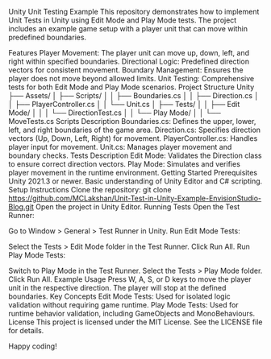 Unity Unit Testing Example
This repository demonstrates how to implement Unit Tests in Unity using Edit Mode and Play Mode tests. The project includes an example game setup with a player unit that can move within predefined boundaries.

Features
Player Movement: The player unit can move up, down, left, and right within specified boundaries.
Directional Logic: Predefined direction vectors for consistent movement.
Boundary Management: Ensures the player does not move beyond allowed limits.
Unit Testing: Comprehensive tests for both Edit Mode and Play Mode scenarios.
Project Structure
Unity
├── Assets/
│ ├── Scripts/
│ │ ├── Boundaries.cs
│ │ ├── Direction.cs
│ │ ├── PlayerController.cs
│ │ └── Unit.cs
│ ├── Tests/
│ │ ├── Edit Mode/
│ │ │ └── DirectionTest.cs
│ │ └── Play Mode/
│ │   └── MoveTests.cs
Scripts Description
Boundaries.cs: Defines the upper, lower, left, and right boundaries of the game area.
Direction.cs: Specifies direction vectors (Up, Down, Left, Right) for movement.
PlayerController.cs: Handles player input for movement.
Unit.cs: Manages player movement and boundary checks.
Tests Description
Edit Mode: Validates the Direction class to ensure correct direction vectors.
Play Mode: Simulates and verifies player movement in the runtime environment.
Getting Started
Prerequisites
Unity 2021.3 or newer.
Basic understanding of Unity Editor and C# scripting.
Setup Instructions
Clone the repository:
git clone https://github.com/MCLakshan/Unit-Test-in-Unity-Example-EnvisionStudio-Blog.git
Open the project in Unity Editor.
Running Tests
Open the Test Runner:

Go to Window > General > Test Runner in Unity.
Run Edit Mode Tests:

Select the Tests > Edit Mode folder in the Test Runner.
Click Run All.
Run Play Mode Tests:

Switch to Play Mode in the Test Runner.
Select the Tests > Play Mode folder.
Click Run All.
Example Usage
Press W, A, S, or D keys to move the player unit in the respective direction.
The player will stop at the defined boundaries.
Key Concepts
Edit Mode Tests:
Used for isolated logic validation without requiring game runtime.
Play Mode Tests:
Used for runtime behavior validation, including GameObjects and MonoBehaviours.
License
This project is licensed under the MIT License. See the LICENSE file for details.

Happy coding!
